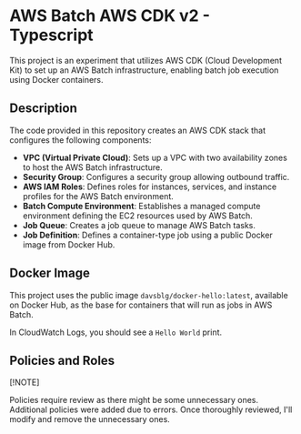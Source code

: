 # AWS Batch AWS CDK v2 - Typescript

This project is an experiment that utilizes AWS CDK (Cloud Development Kit) to set up an AWS Batch infrastructure, enabling batch job execution using Docker containers.

## Description

The code provided in this repository creates an AWS CDK stack that configures the following components:

- **VPC (Virtual Private Cloud)**: Sets up a VPC with two availability zones to host the AWS Batch infrastructure.
- **Security Group**: Configures a security group allowing outbound traffic.
- **AWS IAM Roles**: Defines roles for instances, services, and instance profiles for the AWS Batch environment.
- **Batch Compute Environment**: Establishes a managed compute environment defining the EC2 resources used by AWS Batch.
- **Job Queue**: Creates a job queue to manage AWS Batch tasks.
- **Job Definition**: Defines a container-type job using a public Docker image from Docker Hub.

## Docker Image

This project uses the public image `davsblg/docker-hello:latest`, available on Docker Hub, as the base for containers that will run as jobs in AWS Batch.

In CloudWatch Logs, you should see a `Hello World` print.

## Policies and Roles

[!NOTE]

Policies require review as there might be some unnecessary ones. Additional policies were added due to errors. Once thoroughly reviewed, I'll modify and remove the unnecessary ones.